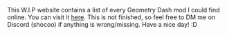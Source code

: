 This W.I.P website contains a list of every Geometry Dash mod I could find online. You can visit it [here](https://shocoo.github.io).
This is not finished, so feel free to DM me on Discord (shocoo) if anything is wrong/missing.
Have a nice day! :D

